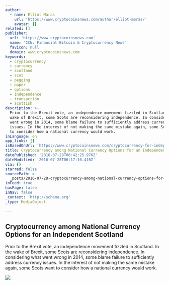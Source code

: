 ```yaml
---
author:
  - name: Elliot Maras
    url: 'https://www.cryptocoinsnews.com/author/elliot-maras/'
    avatar: {}
related: []
publisher:
  url: 'https://www.cryptocoinsnews.com'
  name: 'CCN: Financial Bitcoin & Cryptocurrency News'
  favicon: null
  domain: www.cryptocoinsnews.com
keywords:
  - cryptocurrency
  - currency
  - scotland
  - scot
  - pegging
  - paper
  - options
  - independence
  - transaction
  - scottish
description: >-
  Prior to the Brexit vote, an independence movement fizzled in Scotland. In the
  wake of Brexit, some Scots are reconsidering independence. In considering what
  went wrong in 2014, some blame failure to sufficiently address currency
  issues. In the interest of not making the same mistake again, some Scots want
  to consider how a national currency would work.
inLanguage: en
app_links: []
isBasedOnUrl: 'https://www.cryptocoinsnews.com/cryptocurrency-for-independent-scotland/'
title: Cryptocurrency among National Currency Options for an Independent Scotland
datePublished: '2016-07-28T06:42:25.976Z'
dateModified: '2016-07-28T06:17:10.416Z'
via: {}
starred: false
sourcePath: >-
  _posts/2016-07-28-cryptocurrency-among-national-currency-options-for-an-indepe.md
inFeed: true
hasPage: false
inNav: false
_context: 'http://schema.org'
_type: MediaObject

---
```

<article style=""><h1>Cryptocurrency among National Currency Options for an Independent Scotland</h1><p>Prior to the Brexit vote, an independence movement fizzled in Scotland. In the wake of Brexit, some Scots are reconsidering independence. In considering what went wrong in 2014, some blame failure to sufficiently address currency issues. In the interest of not making the same mistake again, some Scots want to consider how a national currency would work.</p><img src="https://www.cryptocoinsnews.com/wp-content/uploads/2015/10/Scotland.jpg" /></article>